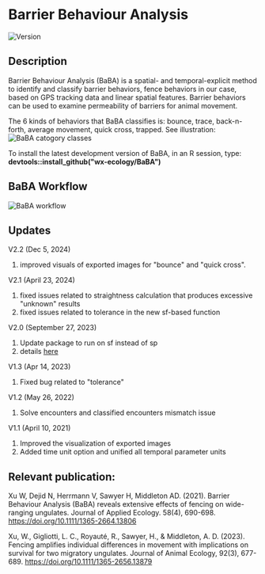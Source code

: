# Barrier Behaviour Analysis

![Version](https://img.shields.io/badge/version-2.2-blue)

## Description
Barrier Behaviour Analysis (BaBA) is a spatial- and temporal-explicit method to identify and classify barrier behaviors, fence behaviors in our case, based on GPS tracking data and linear spatial features. Barrier behaviors can be used to examine permeability of barriers for animal movement.

The 6 kinds of behaviors that BaBA classifies is: bounce, trace, back-n-forth, average movement, quick cross, trapped. See illustration:
![BaBA catogory classes](BaBA_Catogories.png)

To install the latest development version of BaBA, in an R session, type: 
**devtools::install_github("wx-ecology/BaBA")**

## BaBA Workflow
![BaBA workflow](Flowchart.png)

## Updates
V2.2 (Dec 5, 2024)
1. improved visuals of exported images for "bounce" and "quick cross".

V2.1 (April 23, 2024)
1. fixed issues related to straightness calculation that produces excessive "unknown" results
2. fixed issues related to tolerance in the new sf-based function 

V2.0 (September 27, 2023) 
1. Update package to run on sf instead of sp
2. details [here](https://github.com/wx-ecology/BaBA/pull/4#issue-1903676738)

V1.3 (Apr 14, 2023)
1. Fixed bug related to "tolerance"

V1.2 (May 26, 2022)
1. Solve encounters and classified encounters mismatch issue

V1.1 (April 10, 2021)
1. Improved the visualization of exported images 
2. Added time unit option and unified all temporal parameter units

## Relevant publication: 
Xu W, Dejid N, Herrmann V, Sawyer H, Middleton AD. (2021). Barrier Behaviour Analysis (BaBA) reveals extensive effects of fencing on wide-ranging ungulates. Journal of Applied Ecology. 58(4), 690-698. https://doi.org/10.1111/1365-2664.13806

Xu, W., Gigliotti, L. C., Royauté, R., Sawyer, H., & Middleton, A. D. (2023). Fencing amplifies individual differences in movement with implications on survival for two migratory ungulates. Journal of Animal Ecology, 92(3), 677-689. https://doi.org/10.1111/1365-2656.13879 

